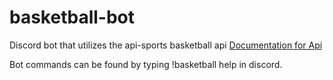 # basketball-bot

Discord bot that utilizes the api-sports basketball api
[Documentation for Api](https://api-sports.io/documentation/basketball/v1#section/Introduction)

Bot commands can be found by typing !basketball help in discord. 
